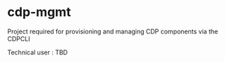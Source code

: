 # cdp-mgmt

Project required for provisioning and managing CDP components via the CDPCLI

Technical user : TBD